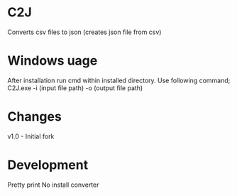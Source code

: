 # C2J
Converts csv files to json (creates json file from csv)

# Windows uage
After installation run cmd within installed directory. Use following command;
C2J.exe -i (input file path) -o (output file path)

# Changes
v1.0 - Initial fork

# Development
Pretty print
No install converter
